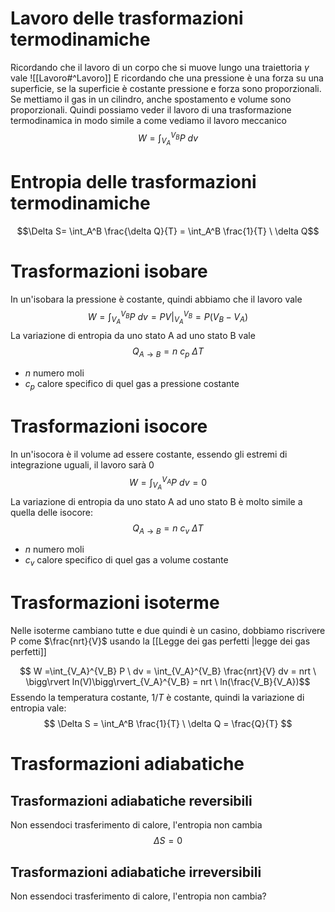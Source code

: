# Lavoro delle trasformazioni termodinamiche
Ricordando che il lavoro di un corpo che si muove lungo una traiettoria $\gamma$ vale ![[Lavoro#^Lavoro]]
E ricordando che una pressione è una forza su una superficie, se la superficie è costante pressione e forza sono proporzionali. Se mettiamo il gas in un cilindro, anche spostamento e volume sono proporzionali.
Quindi possiamo veder il lavoro di una trasformazione termodinamica in modo simile a come vediamo il lavoro meccanico
$$ W =\int_{V_A}^{V_B} P \ dv$$
# Entropia delle trasformazioni termodinamiche
$$\Delta S= \int_A^B \frac{\delta Q}{T} = \int_A^B \frac{1}{T} \ \delta Q$$
# Trasformazioni isobare
In un'isobara la pressione è costante, quindi abbiamo che il lavoro vale
$$ W =\int_{V_A}^{V_B} P\ dv = PV \bigg\rvert_{V_A}^{V_B} = P(V_B - V_A)$$
La variazione di entropia da uno stato A ad uno stato B vale
$$ Q_{A\rightarrow B} = n \ c_p \ \Delta T$$
+ $n$ numero moli
+ $c_p$ calore specifico di quel gas a pressione costante
# Trasformazioni isocore
In un'isocora è il volume ad essere costante, essendo gli estremi di integrazione uguali, il lavoro sarà 0
$$ W =\int_{V_A}^{V_A} P \ dv = 0$$
La variazione di entropia da uno stato A ad uno stato B è molto simile a quella delle isocore:
$$ Q_{A\rightarrow B} = n \ c_v \ \Delta T$$
+ $n$ numero moli
+ $c_v$ calore specifico di quel gas a volume costante
# Trasformazioni isoterme
Nelle isoterme cambiano tutte e due quindi è un casino, dobbiamo riscrivere P come $\frac{nrt}{V}$ usando la [[Legge dei gas perfetti |legge dei gas perfetti]]

$$ W =\int_{V_A}^{V_B} P \ dv = 
\int_{V_A}^{V_B} \frac{nrt}{V} dv = 
nrt \ \bigg\rvert ln(V)\bigg\rvert_{V_A}^{V_B} = 
nrt \ ln(\frac{V_B}{V_A})$$
Essendo la temperatura costante, $1/T$ è costante, quindi la variazione di entropia vale:
$$ \Delta S = \int_A^B \frac{1}{T} \ \delta Q = \frac{Q}{T} $$
# Trasformazioni adiabatiche
## Trasformazioni adiabatiche reversibili
Non essendoci trasferimento di calore, l'entropia non cambia
$$\Delta S = 0$$
## Trasformazioni adiabatiche irreversibili
Non essendoci trasferimento di calore, l'entropia non cambia?